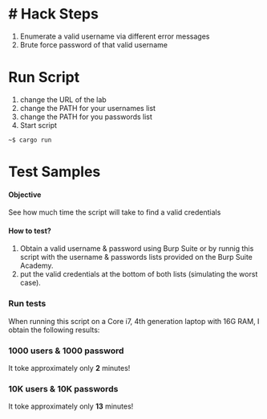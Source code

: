 # # Hack Steps
1. Enumerate a valid username via different error messages
2. Brute force password of that valid username

# Run Script
1. change the URL of the lab
2. change the PATH for your usernames list
3. change the PATH for you passwords list
4. Start script
```
~$ cargo run
```
# Test Samples
#### Objective
See how much time the script will take to find a valid credentials

#### How to test?
1. Obtain a valid username & password using Burp Suite or by runnig this script with the username & passwords lists provided on the Burp Suite Academy.
2. put the valid credentials at the bottom of both lists (simulating the worst case).

### Run tests
When running this script on a Core i7, 4th generation laptop with 16G RAM, I obtain the following results:
### 1000 users & 1000 password
It toke approximately only **2** minutes!

### 10K users & 10K passwords
It toke approximately only **13** minutes!

